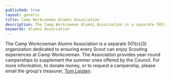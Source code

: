 ```yaml
---
published: true
layout: generic
title: Camp Workcoeman Alumni Association
description: The Camp Workcoeman Alumni Association is a separate 501\(c)(3) organization dedicated to ensuring every Scout can enjoy Scouting experiences at Camp Workcoeman.
keywords: Alumni Association
---
```


The Camp Workcoeman Alumni Association is a separate 501\(c)(3) organization dedicated to ensuring every Scout can enjoy Scouting experiences at Camp Workcoeman. The Association provides year-round camperships to supplement the summer ones offered by the Council. For more information, to donate money, or to request a campership, please email the group's treasurer, [Tom Leisten](mailto:tleisten@campworkcoeman.org).
